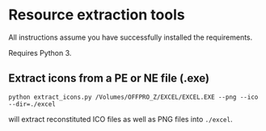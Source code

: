Resource extraction tools
=========================

All instructions assume you have successfully installed the requirements.

Requires Python 3.

Extract icons from a PE or NE file (.exe)
-----------------------------------------

```
python extract_icons.py /Volumes/OFFPRO_Z/EXCEL/EXCEL.EXE --png --ico --dir=./excel
```

will extract reconstituted ICO files as well as PNG files into `./excel`.
